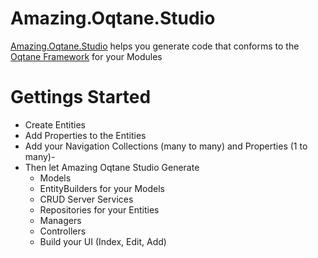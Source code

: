 # Amazing.Oqtane.Studio

[Amazing.Oqtane.Studio](https://learnoqtane.com/modules/amazing-oqtane-studio) helps you generate code that conforms to the [Oqtane Framework](https://github.com/oqtane/oqtane.framework) for your Modules

# Gettings Started 

- Create Entities
- Add Properties to the Entities
- Add your Navigation Collections (many to many) and Properties (1 to many)-
- Then let Amazing Oqtane Studio Generate
  - Models
  - EntityBuilders for your Models
  - CRUD Server Services
  - Repositories for your Entities
  - Managers
  - Controllers
  - Build your UI (Index, Edit, Add)

